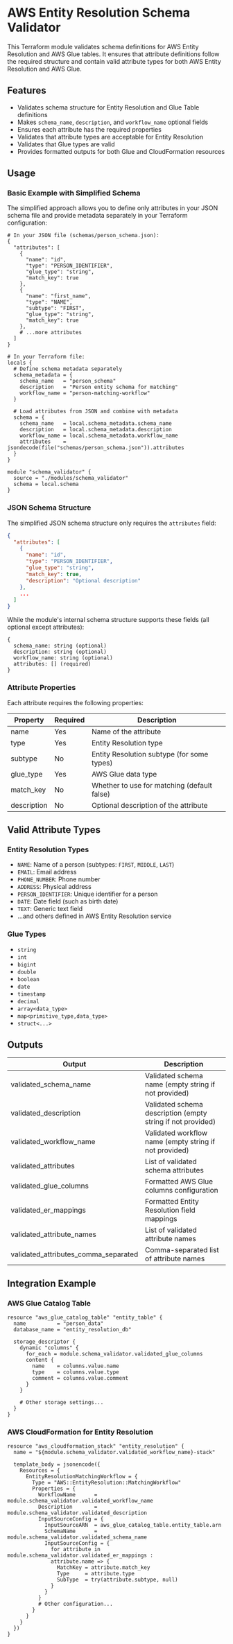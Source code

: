 # AWS Entity Resolution Schema Validator

This Terraform module validates schema definitions for AWS Entity Resolution and AWS Glue tables. It ensures that attribute definitions follow the required structure and contain valid attribute types for both AWS Entity Resolution and AWS Glue.

## Features

- Validates schema structure for Entity Resolution and Glue Table definitions
- Makes `schema_name`, `description`, and `workflow_name` optional fields
- Ensures each attribute has the required properties
- Validates that attribute types are acceptable for Entity Resolution
- Validates that Glue types are valid
- Provides formatted outputs for both Glue and CloudFormation resources

## Usage

### Basic Example with Simplified Schema

The simplified approach allows you to define only attributes in your JSON schema file and provide metadata separately in your Terraform configuration:

```hcl
# In your JSON file (schemas/person_schema.json):
{
  "attributes": [
    {
      "name": "id",
      "type": "PERSON_IDENTIFIER",
      "glue_type": "string",
      "match_key": true
    },
    {
      "name": "first_name",
      "type": "NAME",
      "subtype": "FIRST",
      "glue_type": "string",
      "match_key": true
    },
    # ...more attributes
  ]
}

# In your Terraform file:
locals {
  # Define schema metadata separately
  schema_metadata = {
    schema_name   = "person_schema"
    description   = "Person entity schema for matching"
    workflow_name = "person-matching-workflow"
  }

  # Load attributes from JSON and combine with metadata
  schema = {
    schema_name   = local.schema_metadata.schema_name
    description   = local.schema_metadata.description
    workflow_name = local.schema_metadata.workflow_name
    attributes    = jsondecode(file("schemas/person_schema.json")).attributes
  }
}

module "schema_validator" {
  source = "./modules/schema_validator"
  schema = local.schema
}
```

### JSON Schema Structure

The simplified JSON schema structure only requires the `attributes` field:

```json
{
  "attributes": [
    {
      "name": "id",
      "type": "PERSON_IDENTIFIER",
      "glue_type": "string",
      "match_key": true,
      "description": "Optional description"
    },
    ...
  ]
}
```

While the module's internal schema structure supports these fields (all optional except attributes):
```
{
  schema_name: string (optional)
  description: string (optional)
  workflow_name: string (optional)
  attributes: [] (required)
}
```

### Attribute Properties

Each attribute requires the following properties:

| Property     | Required | Description                                |
|--------------|----------|--------------------------------------------|
| name         | Yes      | Name of the attribute                      |
| type         | Yes      | Entity Resolution type                     |
| subtype      | No       | Entity Resolution subtype (for some types) |
| glue_type    | Yes      | AWS Glue data type                         |
| match_key    | No       | Whether to use for matching (default false)|
| description  | No       | Optional description of the attribute      |

## Valid Attribute Types

### Entity Resolution Types

- `NAME`: Name of a person (subtypes: `FIRST`, `MIDDLE`, `LAST`)
- `EMAIL`: Email address
- `PHONE_NUMBER`: Phone number
- `ADDRESS`: Physical address
- `PERSON_IDENTIFIER`: Unique identifier for a person
- `DATE`: Date field (such as birth date)
- `TEXT`: Generic text field
- ...and others defined in AWS Entity Resolution service

### Glue Types

- `string`
- `int`
- `bigint`
- `double`
- `boolean`
- `date`
- `timestamp`
- `decimal`
- `array<data_type>`
- `map<primitive_type,data_type>`
- `struct<...>`

## Outputs

| Output                              | Description                                      |
|-------------------------------------|--------------------------------------------------|
| validated_schema_name               | Validated schema name (empty string if not provided) |
| validated_description               | Validated schema description (empty string if not provided) |
| validated_workflow_name             | Validated workflow name (empty string if not provided) |
| validated_attributes                | List of validated schema attributes             |
| validated_glue_columns              | Formatted AWS Glue columns configuration        |
| validated_er_mappings               | Formatted Entity Resolution field mappings      |
| validated_attribute_names           | List of validated attribute names               |
| validated_attributes_comma_separated| Comma-separated list of attribute names         |

## Integration Example

### AWS Glue Catalog Table

```hcl
resource "aws_glue_catalog_table" "entity_table" {
  name          = "person_data"
  database_name = "entity_resolution_db"

  storage_descriptor {
    dynamic "columns" {
      for_each = module.schema_validator.validated_glue_columns
      content {
        name    = columns.value.name
        type    = columns.value.type
        comment = columns.value.comment
      }
    }

    # Other storage settings...
  }
}
```

### AWS CloudFormation for Entity Resolution

```hcl
resource "aws_cloudformation_stack" "entity_resolution" {
  name = "${module.schema_validator.validated_workflow_name}-stack"

  template_body = jsonencode({
    Resources = {
      EntityResolutionMatchingWorkflow = {
        Type = "AWS::EntityResolution::MatchingWorkflow"
        Properties = {
          WorkflowName      = module.schema_validator.validated_workflow_name
          Description       = module.schema_validator.validated_description
          InputSourceConfig = {
            InputSourceARN  = aws_glue_catalog_table.entity_table.arn
            SchemaName      = module.schema_validator.validated_schema_name
            InputSourceConfig = {
              for attribute in module.schema_validator.validated_er_mappings :
              attribute.name => {
                MatchKey = attribute.match_key
                Type     = attribute.type
                SubType  = try(attribute.subtype, null)
              }
            }
          }
          # Other configuration...
        }
      }
    }
  })
}
